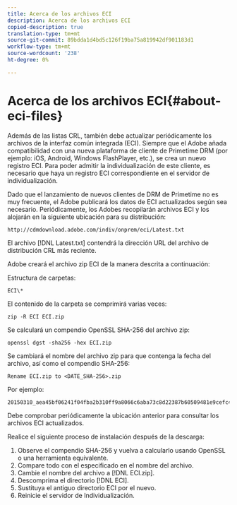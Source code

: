 ```yaml
---
title: Acerca de los archivos ECI
description: Acerca de los archivos ECI
copied-description: true
translation-type: tm+mt
source-git-commit: 89bdda1d4bd5c126f19ba75a819942df901183d1
workflow-type: tm+mt
source-wordcount: '238'
ht-degree: 0%

---
```



# Acerca de los archivos ECI{#about-eci-files}

Además de las listas CRL, también debe actualizar periódicamente los archivos de la interfaz común integrada (ECI). Siempre que el Adobe añada compatibilidad con una nueva plataforma de cliente de Primetime DRM (por ejemplo: iOS, Android, Windows FlashPlayer, etc.), se crea un nuevo registro ECI. Para poder admitir la individualización de este cliente, es necesario que haya un registro ECI correspondiente en el servidor de individualización.

Dado que el lanzamiento de nuevos clientes de DRM de Primetime no es muy frecuente, el Adobe publicará los datos de ECI actualizados según sea necesario. Periódicamente, los Adobes recopilarán archivos ECI y los alojarán en la siguiente ubicación para su distribución:

```
http://cdmdownload.adobe.com/indiv/onprem/eci/Latest.txt
```

El archivo [!DNL Latest.txt] contendrá la dirección URL del archivo de distribución CRL más reciente.

Adobe creará el archivo zip ECI de la manera descrita a continuación:

Estructura de carpetas:

```
ECI\*
```

El contenido de la carpeta se comprimirá varias veces:

```
zip -R ECI ECI.zip
```

Se calculará un compendio OpenSSL SHA-256 del archivo zip:

```
openssl dgst -sha256 -hex ECI.zip
```

Se cambiará el nombre del archivo zip para que contenga la fecha del archivo, así como el compendio SHA-256:

```
Rename ECI.zip to <DATE_SHA-256>.zip
```

Por ejemplo:

```
20150310_aea45bf06241f04fba2b310ff9a8066c6aba73c8d22387b60509481e9cefc43e.zip
```

Debe comprobar periódicamente la ubicación anterior para consultar los archivos ECI actualizados.

Realice el siguiente proceso de instalación después de la descarga:

1. Observe el compendio SHA-256 y vuelva a calcularlo usando OpenSSL o una herramienta equivalente.
1. Compare todo con el especificado en el nombre del archivo.
1. Cambie el nombre del archivo a [!DNL ECI.zip].
1. Descomprima el directorio [!DNL ECI].
1. Sustituya el antiguo directorio ECI por el nuevo.
1. Reinicie el servidor de Individualización.

